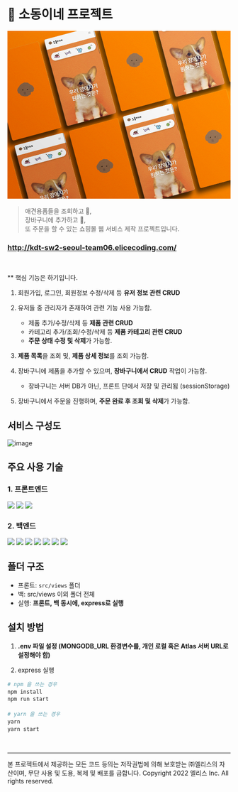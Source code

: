 # 🐶 소동이네 프로젝트

![image](/public/images/showcase.jpg)

> 애견용품들을 조회하고 👀, <br>장바구니에 추가하고 🧸,<br>
> 또 주문을 할 수 있는 쇼핑몰 웹 서비스 제작 프로젝트입니다. <br />

### http://kdt-sw2-seoul-team06.elicecoding.com/

<br>

\*\* 핵심 기능은 하기입니다. <br>

1. 회원가입, 로그인, 회원정보 수정/삭제 등 **유저 정보 관련 CRUD**
2. 유저들 중 관리자가 존재하여 관련 기능 사용 가능함.
   - 제품 추가/수정/삭제 등 **제품 관련 CRUD**
   - 카테고리 추가/조회/수정/삭제 등 **제품 카테고리 관련 CRUD**
   - **주문 상태 수정 및 삭제**가 가능함.

3. **제품 목록**을 조회 및, **제품 상세 정보**를 조회 가능함.
4. 장바구니에 제품을 추가할 수 있으며, **장바구니에서 CRUD** 작업이 가능함.
   - 장바구니는 서버 DB가 아닌, 프론트 단에서 저장 및 관리됨 (sessionStorage)
5. 장바구니에서 주문을 진행하며, **주문 완료 후 조회 및 삭제**가 가능함.

## 서비스 구성도
![image](https://user-images.githubusercontent.com/78011716/173219153-bf36d2d8-66de-4dc0-9e06-52fca2600a6a.png)

## 주요 사용 기술

### 1. 프론트엔드

<img src="https://img.shields.io/badge/HTML5-E34F26?style=flat-square&logo=HTML5&logoColor=white"/>
<img src="https://img.shields.io/badge/CSS3-1572B6?style=flat-square&logo=CSS3&logoColor=white"/>
<img src="https://img.shields.io/badge/JavaScript-F7DF1E?style=flat-square&logo=JavaScript&logoColor=white"/>

### 2. 백엔드

<img src="https://img.shields.io/badge/Node.js-339933?style=flat-square&logo=Node.js&logoColor=white"/>
<img src="https://img.shields.io/badge/express-000000?style=flat-square&logo=express&logoColor=white"/>
<img src="https://img.shields.io/badge/MongoDB-47A248?style=flat-square&logo=MongoDB&logoColor=white"/>
<img src="https://img.shields.io/badge/Amazon S3-569A31?style=flat-square&logo=Amazon S3&logoColor=white"/>
<img src="https://img.shields.io/badge/Redis-DC382D?style=flat-square&logo=Redis&logoColor=white"/>
<img src="https://img.shields.io/badge/NGINX-009639?style=flat-square&logo=NGINX&logoColor=white"/>
<img src="https://img.shields.io/badge/PM2-2B037A?style=flat-square&logo=PM2&logoColor=white"/>

## 폴더 구조

- 프론트: `src/views` 폴더
- 백: src/views 이외 폴더 전체
- 실행: **프론트, 백 동시에, express로 실행**

## 설치 방법

1. **.env 파일 설정 (MONGODB_URL 환경변수를, 개인 로컬 혹은 Atlas 서버 URL로 설정해야 함)**

2. express 실행

```bash
# npm 을 쓰는 경우
npm install
npm run start

# yarn 을 쓰는 경우
yarn
yarn start
```

<br>

---

본 프로젝트에서 제공하는 모든 코드 등의는 저작권법에 의해 보호받는 ㈜엘리스의 자산이며, 무단 사용 및 도용, 복제 및 배포를 금합니다.
Copyright 2022 엘리스 Inc. All rights reserved.
